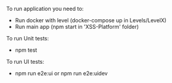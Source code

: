 To run application you need to:
- Run docker with level (docker-compose up in Levels/LevelX)
- Run main app (npm start in 'XSS-Platform' folder)

To run Unit tests:
- npm test

To run UI tests:
- npm run e2e:ui or npm run e2e:uidev